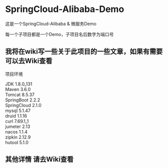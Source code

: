 # SpringCloud-Alibaba-Demo

这是一个SpringCloud-Alibaba & 微服务Demo

每一个子项目都是一个Demo，子项目名后数字为端口号

## 我将在wiki写一些关于此项目的一些文章，如果有需要可以去Wiki查看

<p>项目环境</p>
JDK 1.8.0_131<br>
Maven 3.6.0<br>
Tomcat 8.5.37<br>
SpringBoot 2.2.2<br>
SpringCloud 2.1.0<br>
mysql 5.1.47<br>
druid 1.1.16<br>
curl 7.69.1_1<br>
jumeter 2.13<br>
nacos 1.1.4<br>
zipkin 2.12.9<br>
hutool 5.1.0<br>


## 其他详情  请去Wiki查看

